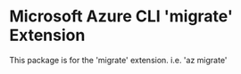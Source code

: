 Microsoft Azure CLI 'migrate' Extension
==========================================

This package is for the 'migrate' extension.
i.e. 'az migrate'
